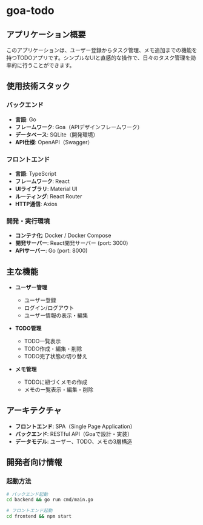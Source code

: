 # goa-todo

## アプリケーション概要

このアプリケーションは、ユーザー登録からタスク管理、メモ追加までの機能を持つTODOアプリです。シンプルなUIと直感的な操作で、日々のタスク管理を効率的に行うことができます。

## 使用技術スタック

### バックエンド
- **言語**: Go
- **フレームワーク**: Goa（APIデザインフレームワーク）
- **データベース**: SQLite（開発環境）
- **API仕様**: OpenAPI（Swagger）

### フロントエンド
- **言語**: TypeScript
- **フレームワーク**: React
- **UIライブラリ**: Material UI
- **ルーティング**: React Router
- **HTTP通信**: Axios

### 開発・実行環境
- **コンテナ化**: Docker / Docker Compose
- **開発サーバー**: React開発サーバー (port: 3000)
- **APIサーバー**: Go (port: 8000)

## 主な機能

- **ユーザー管理**
  - ユーザー登録
  - ログイン/ログアウト
  - ユーザー情報の表示・編集

- **TODO管理**
  - TODO一覧表示
  - TODO作成・編集・削除
  - TODO完了状態の切り替え

- **メモ管理**
  - TODOに紐づくメモの作成
  - メモの一覧表示・編集・削除

## アーキテクチャ

- **フロントエンド**: SPA（Single Page Application）
- **バックエンド**: RESTful API（Goaで設計・実装）
- **データモデル**: ユーザー、TODO、メモの3層構造

## 開発者向け情報

### 起動方法
```bash
# バックエンド起動
cd backend && go run cmd/main.go

# フロントエンド起動
cd frontend && npm start
```


